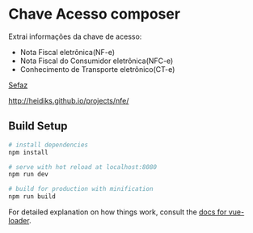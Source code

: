 # Chave Acesso composer
Extrai informações da chave de acesso:
  * Nota Fiscal eletrônica(NF-e) 
  * Nota Fiscal do Consumidor eletrônica(NFC-e) 
  * Conhecimento de Transporte eletrônico(CT-e)
  
[Sefaz](http://www.nfe.fazenda.gov.br)

http://heidiks.github.io/projects/nfe/

## Build Setup

``` bash
# install dependencies
npm install

# serve with hot reload at localhost:8080
npm run dev

# build for production with minification
npm run build
```

For detailed explanation on how things work, consult the [docs for vue-loader](http://vuejs.github.io/vue-loader).
